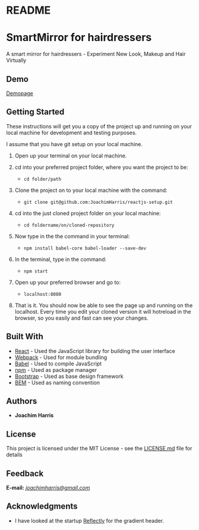 # README

# SmartMirror for hairdressers

A smart mirror for hairdressers - Experiment New Look, Makeup and Hair Virtually

## Demo

[Demopage](www.pagegoeshere.com)

## Getting Started

These instructions will get you a copy of the project up and running on your
local machine for development and testing purposes.

I assume that you have git setup on your local machine.

1. Open up your terminal on your local machine.

2. cd into your preferred project folder, where you want the project to be:
    - `cd folder/path`

3. Clone the project on to your local machine with the command:
    - `git clone git@github.com:JoachimHarris/reactjs-setup.git`

4. cd into the just cloned project folder on your local machine:
    - `cd foldername/on/cloned-repository`

5. Now type in the the command in your terminal:
    - `npm install babel-core babel-loader --save-dev`

6. In the terminal, type in the command:
    - `npm start`

7. Open up your preferred browser and go to:
    - `localhost:8080`

8. That is it. You should now be able to see the page up and running on the localhost. Every time you edit your cloned version it will hotreload in the browser, so you easily and fast can see your changes.

## Built With

* [React](https://facebook.github.io/react/) - Used the JavaScript library for building the user interface
* [Webpack](https://webpack.github.io/) - Used for module bundling
* [Babel](https://babeljs.io/) - Used to compile JavaScript
* [npm](https://www.npmjs.com/) - Used as package manager
* [Bootstrap](http://getbootstrap.com/) - Used as base design framework
* [BEM](https://en.bem.info/methodology/naming-convention/) - Used as naming convention

## Authors

* **Joachim Harris**

## License

This project is licensed under the MIT License - see the [LICENSE.md](LICENSE.md) file for details

## Feedback

**E-mail:** *joachimharris@gmail.com*

## Acknowledgments

* I have looked at the startup [Reflectly](http://www.reflectly.io/) for the gradient header.
